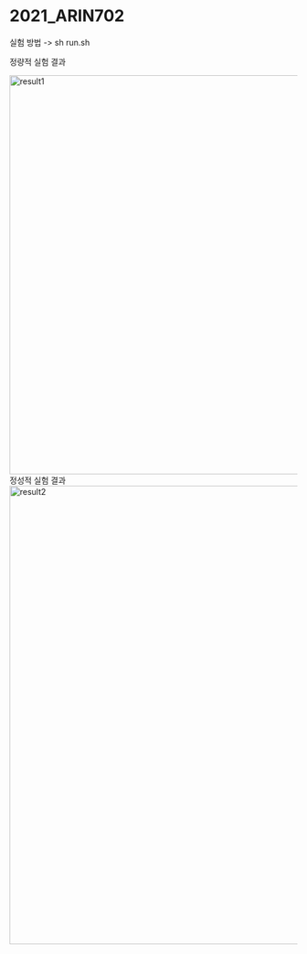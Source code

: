 # 2021_ARIN702

실험 방법
-> sh run.sh

정량적 실험 결과

<img width="698" alt="result1" src="https://user-images.githubusercontent.com/23431157/145762527-689ee05d-3692-4e18-be63-88f3d9645259.png">
정성적 실험 결과

<img width="802" alt="result2" src="https://user-images.githubusercontent.com/23431157/145762544-9990675a-8984-414e-a47a-de3a9fb0edd9.png">
